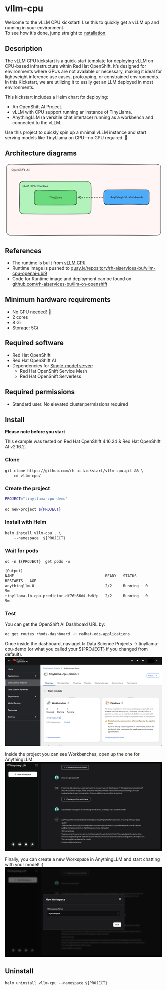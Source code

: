 # vllm-cpu

Welcome to the vLLM CPU kickstart!
Use this to quickly get a vLLM up and running in your environment.  
To see how it's done, jump straight to [installation](#install).

## Description 

The vLLM CPU kickstart is a quick-start template for deploying vLLM on CPU-based infrastructure within Red Hat OpenShift. It’s designed for environments where GPUs are not available or necessary, making it ideal for lightweight inference use cases, prototyping, or constrained environments.  
In this Kickstart, we are utilizing it to easily get an LLM deployed in most environments.

This kickstart includes a Helm chart for deploying:

- An OpenShift AI Project.
- vLLM with CPU support running an instance of TinyLlama.
- AnythingLLM (a versitile chat interface) running as a workbench and connected to the vLLM.

Use this project to quickly spin up a minimal vLLM instance and start serving models like TinyLlama on CPU—no GPU required. 🚀

## Architecture diagrams

![architecture.png](images/architecture.png)

## References 

- The runtime is built from [vLLM CPU](https://docs.vllm.ai/en/latest/getting_started/installation/cpu.html)
- Runtime image is pushed to [quay.io/repository/rh-aiservices-bu/vllm-cpu-openai-ubi9](https://quay.io/repository/rh-aiservices-bu/vllm-cpu-openai-ubi9)
- Code for Runtime image and deployment can be found on [github.com/rh-aiservices-bu/llm-on-openshift](https://github.com/rh-aiservices-bu/llm-on-openshift/tree/main/serving-runtimes/vllm_runtime)

## Minimum hardware requirements 

[Suggestions? deployment dependencies?]: #

- No GPU needed! 🤖
- 2 cores 
- 8 Gi 
- Storage: 5Gi 

## Required software  

- Red Hat OpenShift 
- Red Hat OpenShift AI 
- Dependencies for [Single-model server](https://docs.redhat.com/en/documentation/red_hat_openshift_ai_self-managed/2.16/html/installing_and_uninstalling_openshift_ai_self-managed/installing-the-single-model-serving-platform_component-install#configuring-automated-installation-of-kserve_component-install):
    - Red Hat OpenShift Service Mesh
    - Red Hat OpenShift Serverless

## Required permissions

- Standard user. No elevated cluster permissions required 

## Install

**Please note before you start**

This example was tested on Red Hat OpenShift 4.16.24 & Red Hat OpenShift AI v2.16.2.  

### Clone

```
git clone https://github.com/rh-ai-kickstart/vllm-cpu.git && \
    cd vllm-cpu/  
```



### Create the project

```bash
PROJECT="tinyllama-cpu-demo"

oc new-project ${PROJECT}
``` 

### Install with Helm

```
helm install vllm-cpu . \
    --namespace  ${PROJECT} 
```

### Wait for pods

```
oc -n ${PROJECT}  get pods -w
```

```
(Output)
NAME                                         READY   STATUS    RESTARTS   AGE
anythingllm-0                                2/2     Running   0          5m
tinyllama-1b-cpu-predictor-df76b56d6-fw8fp   2/2     Running   0          5m
```

### Test

You can get the OpenShift AI Dashboard URL by:
```bash
oc get routes rhods-dashboard -n redhat-ods-applications
```

Once inside the dashboard, naviaget to Data Science Projects -> tinyllama-cpu-demo (or what you called your ${PROJECT} if you changed from default).
![OpenShift AI Projects](images/rhoai-1.png)

Inside the project you can see Workbenches, open up the one for AnythingLLM.
![OpenShift AI Projects](images/rhoai-2.png)

Finally, you can create a new Workspace in AnythingLLM and start chatting with your model! :)
![AnythingLLM](images/anythingllm-1.png)



## Uninstall
```
helm uninstall vllm-cpu --namespace ${PROJECT} 
```
